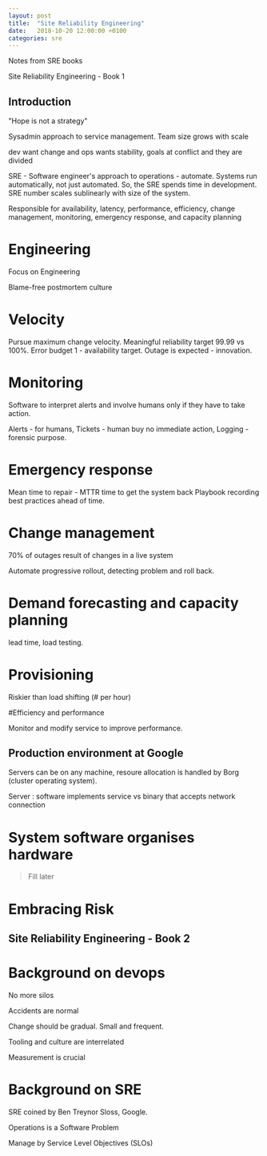 ```yaml
---
layout: post
title:  "Site Reliability Engineering"
date:   2018-10-20 12:00:00 +0100
categories: sre
---
```


Notes from SRE books

Site Reliability Engineering - Book 1 

## Introduction 

"Hope is not a strategy"

Sysadmin approach to service management. Team size grows with scale

dev want change and ops wants stability, goals at conflict and they are divided

SRE - Software engineer's approach to operations - automate. Systems run automatically, not just automated. So, the SRE spends time in development. SRE number scales sublinearly with size of the system.

Responsible for availability, latency, performance, efficiency, change management, monitoring, emergency response, and capacity planning 


# Engineering

Focus on Engineering

Blame-free postmortem culture

# Velocity 

Pursue maximum change velocity. Meaningful reliability target 99.99 vs 100%. Error budget 1 - availability target. Outage is expected - innovation.

# Monitoring 

Software to interpret alerts and involve humans only if they have to take action.

Alerts - for humans, Tickets - human buy no immediate action, Logging - forensic purpose.

# Emergency response

Mean time to repair - MTTR time to get the system back
Playbook recording best practices ahead of time.

# Change management

70% of outages result of changes in a live system

Automate progressive rollout, detecting problem and roll back.

# Demand forecasting and capacity planning

lead time, load testing.

# Provisioning

Riskier than load shifting (# per hour)


#Efficiency and performance

Monitor and modify service to improve performance.


## Production environment at Google


Servers can be on any machine, resoure allocation is handled by Borg (cluster operating system).

Server : software implements service vs binary that accepts network connection 

# System software organises hardware

> Fill later


# Embracing Risk











## Site Reliability Engineering - Book 2


# Background on devops

No more silos

Accidents are normal

Change should be gradual. Small and frequent.

Tooling and culture are interrelated

Measurement is crucial

# Background on SRE

SRE coined by Ben Treynor Sloss, Google.

Operations is a Software Problem

Manage by Service Level Objectives (SLOs)



